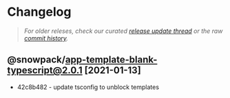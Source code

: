 # Changelog

> *For older releses, check our curated [release update thread](https://github.com/snowpackjs/snowpack/discussions/1183) or the raw [commit history](https://github.com/snowpackjs/snowpack/commits/main/create-snowpack-app/app-template-blank-typescript).*

## @snowpack/app-template-blank-typescript@2.0.1 [2021-01-13]

* 42c8b482 - update tsconfig to unblock templates 